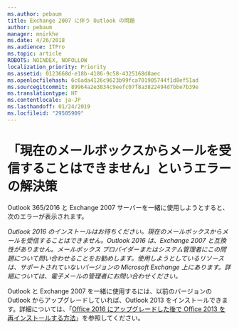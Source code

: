 ```yaml
---
ms.author: pebaum
title: Exchange 2007 に伴う Outlook の問題
author: pebaum
manager: mnirkhe
ms.date: 4/26/2018
ms.audience: ITPro
ms.topic: article
ROBOTS: NOINDEX, NOFOLLOW
localization_priority: Priority
ms.assetid: 0123668d-e18b-4186-9c58-4325168d8aec
ms.openlocfilehash: 6c6ada4126c9623b99fca701905744f1d8ef51ad
ms.sourcegitcommit: 89964a2e3834c9eefc07f8a3822494d7bbe7b39e
ms.translationtype: HT
ms.contentlocale: ja-JP
ms.lasthandoff: 01/24/2019
ms.locfileid: "29505909"
---
```

# <a name="solution-for-error-you-wont-be-able-to-receive-mail-from-a-current-mailbox"></a>「現在のメールボックスからメールを受信することはできません」というエラーの解決策
Outlook 365/2016 と Exchange 2007 サーバーを一緒に使用しようとすると、次のエラーが表示されます。

*Outlook 2016 のインストールはお待ちください。現在のメールボックスからメールを受信することはできません。Outlook 2016 は、Exchange 2007 と互換性がありません。メールボックス プロバイダーまたはシステム管理者にこの問題について問い合わせることをお勧めします。使用しようとしているリソースは、サポートされていないバージョンの Microsoft Exchange 上にあります。詳細については、電子メールの管理者にお問い合わせください。*

Outlook と Exchange 2007 を一緒に使用するには、以前のバージョンの Outlook からアップグレードしていれば、Outlook 2013 をインストールできます。詳細については、「[Office 2016 にアップグレードした後で Office 2013 を再インストールする方法](https://support.office.com/article/a6ca92f4-cbb4-4609-9fdb-f8d3dd6812f3)」を参照してください。